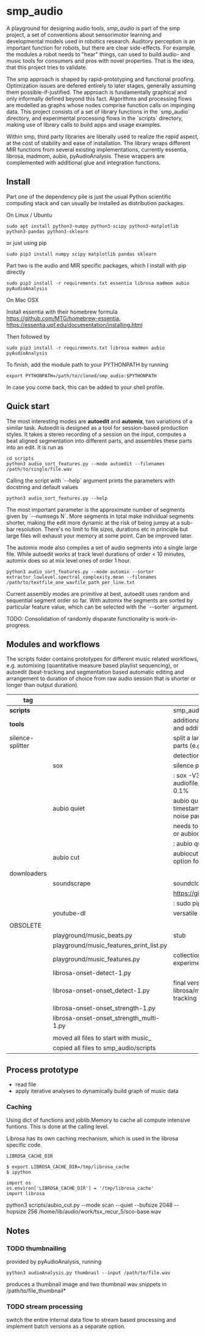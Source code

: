 smp\_audio
==========

A playground for designing audio tools, *smp\_audio* is part of the smp project, a set of conventions about sensorimotor learning and developmental models used in robotics research. Auditory perception is an important function for robots, but there are clear side-effects. For example, the modules a robot needs to "hear" things, can used to build audio- and music tools for consumers and pros with novel properties. That is the idea, that this project tries to validate.

The smp approach is shaped by rapid-prototyping and functional proofing. Optimization issues are defered entirely to later stages, generally assuming them possible-if-justified. The approach is fundamentally graphical and only informally defined beyond this fact. Algorithms and processing flows are modelled as graphs whose nodes comprise function calls on impinging data. This project consists of a set of library functions in the \`smp\_audio\` directory, and experimental processing flows in the \`scripts\` directory, making use of library calls to build apps and usage examples.

Within smp, third party libraries are liberally used to realize the *rapid* aspect, at the cost of stability and ease of installation. The library wraps different MIR functions from several existing implementations, currently essentia, librosa, madmom, aubio, pyAudioAnalysis. These wrappers are complemented with additional glue and integration functions.

Install
-------

Part one of the dependency pile is just the usual Python scientific computing stack and can usually be installed as distribution packages.

On Linux / Ubuntu

``` example
sudo apt install python3-numpy python3-scipy python3-matplotlib python3-pandas python3-sklearn
```

or just using pip

``` example
sudo pip3 install numpy scipy matplotlib pandas sklearn
```

Part two is the audio and MIR specific packages, which I install with pip directly

``` example
sudo pip3 install -r requirements.txt essentia librosa madmom aubio pyAudioAnalysis
```

On Mac OSX

Install essentia with their homebrew formula <https://github.com/MTG/homebrew-essentia>, <https://essentia.upf.edu/documentation/installing.html>

Then followed by

``` example
sudo pip3 install -r requirements.txt librosa madmon aubio pyAudioAnalysis
```

To finish, add the module path to your PYTHONPATH by running

``` example
export PYTHONPATH=/path/to/cloned/smp_audio:$PYTHONPATH
```

In case you come back, this can be added to your shell profile.

Quick start
-----------

The most interesting modes are **autoedit** and **automix**, two variations of a similar task. Autoedit is designed as a tool for session-based production styles. It takes a stereo recording of a session on the input, computes a beat aligned segmentation into different parts, and assembles these parts into an edit. It is run as

``` example
cd scripts
python3 audio_sort_features.py --mode autoedit --filenames /path/to/single/file.wav
```

Calling the script with \`--help\` argument prints the parameters with docstring and default values

``` example
python3 audio_sort_features.py --help
```

The most important parameter is the approximate number of segments given by \`--numsegs N\`. More segments in total make individual segments shorter, making the edit more dynamic at the risk of being jumpy at a sub-bar resolution. There's no limit to file sizes, durations etc in principle but large files will exhaust your memory at some point. Can be improved later.

The automix mode also compiles a set of audio segments into a single large file. While autoedit works at track level durations of order &lt; 10 minutes, automix does so at mix level ones of order 1 hour.

``` example
python3 audio_sort_features.py --mode automix --sorter extractor_lowlevel.spectral_complexity.mean --filenames /path/to/textfile_one_wavfile_path_per_line.txt
```

Current assembly modes are primitive at best, autoedit uses random and sequential segment order so far. With automix the segments are sorted by particular feature value, which can be selected with the \`--sorter\` argument.

TODO: Consolidation of randomly disparate functionality is work-in-progress.

Modules and workflows
---------------------

The scripts folder contains prototypes for different music related workflows, e.g. automixing (quantitative measure based playlist sequencing), or autoedit (beat-tracking and segmentation based automatic editing and arrangement to duration of choice from raw audio session that is shorter or longer than output duration).

| **tag**          |                                            | desc                                                                                  |
|------------------|--------------------------------------------|---------------------------------------------------------------------------------------|
| **scripts**      |                                            | smp\_audio scripts                                                                    |
| **tools**        |                                            | additional tools to support larger scopes and additional processing steps             |
| silence-splitter |                                            | split a large audio file (&gt; 1h) into smaller parts (e.g. 10') based on silence     |
|                  |                                            | detection                                                                             |
|                  | sox                                        | silence plugin command line                                                           |
|                  |                                            | : sox -V3 audiofile.wav audiofile\_part\_.wav silence -l 0 1 2.0 0.1%                 |
|                  | aubio quiet                                | aubio quiet - analyze audio and print timestamps w/ onsets of silence and noise parts |
|                  |                                            | needs to be converted to input for a slicer or aubiocut                               |
|                  |                                            | : aubio quiet filename.wav                                                            |
|                  | aubio cut                                  | aubiocut cuts audio at every onset incl. option for beat alignment                    |
|                  |                                            |                                                                                       |
| downloaders      |                                            |                                                                                       |
|                  | soundscrape                                | soundcloud and bandcamp downloader                                                    |
|                  |                                            | <https://github.com/Miserlou/SoundScrape>                                             |
|                  |                                            | : sudo pip3 install SoundScrape                                                       |
|                  | youtube-dl                                 | versatile youtube downloader                                                          |
|                  |                                            |                                                                                       |
| OBSOLETE         |                                            |                                                                                       |
|                  | playground/music\_beats.py                 | stub                                                                                  |
|                  | playground/music\_features\_print\_list.py |                                                                                       |
|                  | playground/music\_features.py              | collection of different sound parsing experiments                                     |
|                  | librosa-onset-detect-1.py                  |                                                                                       |
|                  | librosa-onset-onset\_detect-1.py           | final version using librosa/madmon/essentia for beat tracking and segmentation        |
|                  | librosa-onset-onset\_strength-1.py         |                                                                                       |
|                  | librosa-onset-onset\_strength\_multi-1.py  |                                                                                       |
|                  |                                            |                                                                                       |
|                  | moved all files to start with music\_      |                                                                                       |
|                  | copied all files to smp\_audio/scripts     |                                                                                       |

Process prototype
-----------------

-   read file
-   apply iterative analyses to dynamically build graph of music data

### Caching

Using dict of functions and joblib.Memory to cache all compute intensive funtions. This is done at the calling level.

Librosa has its own caching mechanism, which is used in the librosa specific code.

``` example
LIBROSA_CACHE_DIR
```

``` example
$ export LIBROSA_CACHE_DIR=/tmp/librosa_cache
$ ipython
```

``` example
import os
os.environ['LIBROSA_CACHE_DIR'] = '/tmp/librosa_cache'
import librosa
```

python3 scripts/aubio\_cut.py --mode scan --quiet --bufsize 2048 --hopsize 256 /home/lib/audio/work/tsx\_recur\_5/sco-base.wav

Notes
-----

### <span class="todo TODO">TODO</span> thumbnailing

provided by pyAudioAnalysis, running

``` example
python3 audioAnalysis.py thumbnail --input /path/to/file.wav
```

produces a thumbnail image and two thumbnail wav snippets in /path/to/file\_thumbnail\*

### <span class="todo TODO">TODO</span> stream processing

switch the entire internal data flow to stream based processing and implement batch versions as a separate option.
